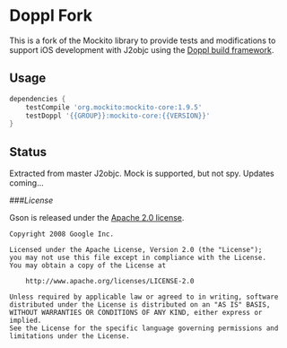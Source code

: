 # Doppl Fork

This is a fork of the Mockito library to provide tests and modifications to support
iOS development with J2objc using the [Doppl build framework](http://doppl.co/).

## Usage

```groovy
dependencies {
    testCompile 'org.mockito:mockito-core:1.9.5'
    testDoppl '{{GROUP}}:mockito-core:{{VERSION}}'
}
```

## Status

Extracted from master J2objc. Mock is supported, but not spy. Updates coming...

###*License*

Gson is released under the [Apache 2.0 license](LICENSE).

```
Copyright 2008 Google Inc.

Licensed under the Apache License, Version 2.0 (the "License");
you may not use this file except in compliance with the License.
You may obtain a copy of the License at

    http://www.apache.org/licenses/LICENSE-2.0

Unless required by applicable law or agreed to in writing, software
distributed under the License is distributed on an "AS IS" BASIS,
WITHOUT WARRANTIES OR CONDITIONS OF ANY KIND, either express or implied.
See the License for the specific language governing permissions and
limitations under the License.
```
